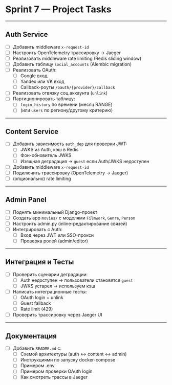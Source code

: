 # Sprint 7 — Project Tasks

---

## Auth Service
- [ ] Добавить middleware `x-request-id`  
- [ ] Настроить OpenTelemetry трассировку → Jaeger
- [ ] Реализовать middleware rate limiting (Redis sliding window)
- [ ] Добавить таблицу `social_accounts` (Alembic migration)
- [ ] Реализовать OAuth:
  - [ ] Google вход
  - [ ] Yandex или VK вход
  - [ ] Callback-роуты `/oauth/{provider}/callback`
- [ ] Реализовать отвязку соц.аккаунта (`unlink`)
- [ ] Партиционировать таблицу:
  - [ ] `login_history` по времени (месяц RANGE)
  - [ ] (или `users` по региону/другому критерию)

---

## Content Service
- [ ] Добавить зависимость `auth_dep` для проверки JWT:
  - [ ] JWKS из Auth, кэш в Redis
  - [ ] Фон-обновитель JWKS
  - [ ] Изящная деградация → `guest` если Auth/JWKS недоступен
- [ ] Добавить middleware `x-request-id`
- [ ] Подключить трассировку (OpenTelemetry → Jaeger)
- [ ] (опционально) rate limiting

---

## Admin Panel
- [ ] Поднять минимальный Django-проект
- [ ] Создать app `movies/` с моделями `Filmwork`, `Genre`, `Person`
- [ ] Настроить admin.py (inline-редактирование связей)
- [ ] Интегрировать с Auth:
  - [ ] Вход через JWT или SSO-прокси
  - [ ] Проверка ролей (admin/editor)

---

## Интеграция и Тесты
- [ ] Проверить сценарии деградации:
  - [ ] Auth недоступен → пользователи становятся `guest`
  - [ ] JWKS устарел → используем кэш
- [ ] Написать интеграционные тесты:
  - [ ] OAuth login + unlink
  - [ ] Guest fallback
  - [ ] Rate limit (429)
- [ ] Проверить трассировку через Jaeger UI

---

## Документация
- [ ] Добавить `README.md` с:
  - [ ] Схемой архитектуры (auth ↔ content ↔ admin)
  - [ ] Инструкциями по запуску docker-compose
  - [ ] Примером .env
  - [ ] Примером проверки OAuth login
  - [ ] Как смотреть трассы в Jaeger
